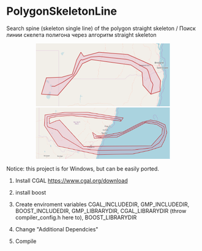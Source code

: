 # PolygonSkeletonLine
Search spine (skeleton single line) of the polygon straight skeleton / Поиск линии скелета полигона через алгоритм straight skeleton 
 
 <p align="center">
  <img src="https://raw.githubusercontent.com/asapelkin/PolygonSkeletonLine/master/example1.png" width="350"/>
  <img src="https://raw.githubusercontent.com/asapelkin/PolygonSkeletonLine/master/example2.png" width="350"/>
</p>

 
Notice: this project is for Windows, but can be easily ported.

1) Install CGAL 
https://www.cgal.org/download

2) install boost

3) Create enviroment variables
CGAL_INCLUDEDIR, GMP_INCLUDEDIR, BOOST_INCLUDEDIR, GMP_LIBRARYDIR, CGAL_LIBRARYDIR (throw compiler_config.h here to), BOOST_LIBRARYDIR

4) Change "Additional Dependcies"

5) Compile


